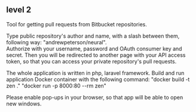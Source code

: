 <h2>level 2</h2>

Tool for getting pull requests from Bitbucket repositories.

Type public repository's author and name, with a slash between them, following way: "andrewpeterson/neural".<br>
Authorize with your username, password and OAuth consumer key and secret. Then you will be redirected to another page with your API access token, so that you can access your private repository's pull requests.

The whole application is written in php, laravel framework.
Build and run application Docker container with the following command:
"docker build -t zen ."
"docker run -p 8000:80 --rm zen"

Please enable pop-ups in your browser, so that app will be able to open new windows.
